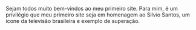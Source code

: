 Sejam todos muito bem-vindos ao meu primeiro site. Para mim, é um privilégio que meu primeiro site 
seja em homenagem ao Silvio Santos, um ícone da televisão brasileira e exemplo de superação.
